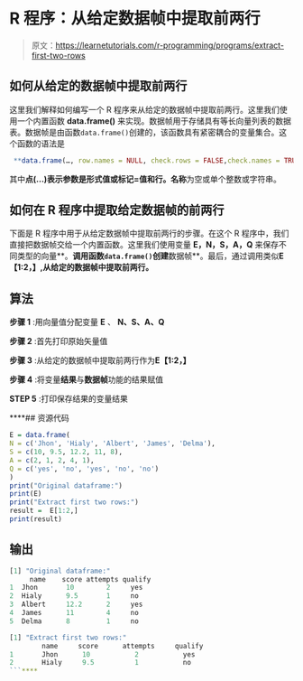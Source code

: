 # R 程序：从给定数据帧中提取前两行

> 原文：<https://learnetutorials.com/r-programming/programs/extract-first-two-rows>

## 如何从给定的数据帧中提取前两行

这里我们解释如何编写一个 R 程序来从给定的数据帧中提取前两行。这里我们使用一个内置函数 **data.frame()** 来实现。数据帧用于存储具有等长向量列表的数据表。数据帧是由函数`data.frame()`创建的，该函数具有紧密耦合的变量集合。这个函数的语法是

```r
 **data.frame(…, row.names = NULL, check.rows = FALSE,check.names = TRUE, fix.empty.names = TRUE,stringsAsFactors = default.stringsAsFactors())** 

```

其中**点(...)**表示参数是形式值或标记=值和**行。名称**为空或单个整数或字符串。

## 如何在 R 程序中提取给定数据帧的前两行

下面是 R 程序中用于从给定数据帧中提取前两行的步骤。在这个 R 程序中，我们直接把数据帧交给一个内置函数。这里我们使用变量 **E，N，S，A，Q** 来保存不同类型的向量**。**调用函数`data.frame()`创建**数据帧**。最后，通过调用类似**E【1:2，】,从给定的数据帧中提取前两行。**

## 算法

**步骤 1** :用向量值分配变量 **E** 、 **N、S、A、Q**

**步骤 2** :首先打印原始矢量值

**步骤 3** :从给定的数据帧中提取前两行作为**E【1:2，】**

**步骤 4** :将变量**结果**与**数据帧**功能的结果赋值

**STEP 5** :打印保存结果的变量结果

 ****## 资源代码

```r
E = data.frame(
N = c('Jhon', 'Hialy', 'Albert', 'James', 'Delma'),
S = c(10, 9.5, 12.2, 11, 8),
A = c(2, 1, 2, 4, 1),
Q = c('yes', 'no', 'yes', 'no', 'no')
)
print("Original dataframe:")
print(E)
print("Extract first two rows:")
result =  E[1:2,]
print(result)

```

## 输出

```r
[1] "Original dataframe:"
     name    score attempts qualify
1  Jhon       10        2     yes
2  Hialy      9.5       1     no
3  Albert     12.2      2     yes
4  James      11        4     no
5  Delma      8         1     no

[1] "Extract first two rows:"
        name     score      attempts     qualify
1       Jhon      10           2           yes
2       Hialy     9.5          1           no 
```****